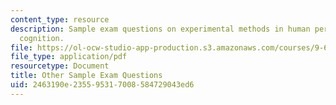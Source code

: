 ```yaml
---
content_type: resource
description: Sample exam questions on experimental methods in human perception and
  cognition.
file: https://ol-ocw-studio-app-production.s3.amazonaws.com/courses/9-63-laboratory-in-visual-cognition-fall-2009/2463190e235595317008584729043ed6_MIT9_63F09_exam02.pdf
file_type: application/pdf
resourcetype: Document
title: Other Sample Exam Questions
uid: 2463190e-2355-9531-7008-584729043ed6
---
```


